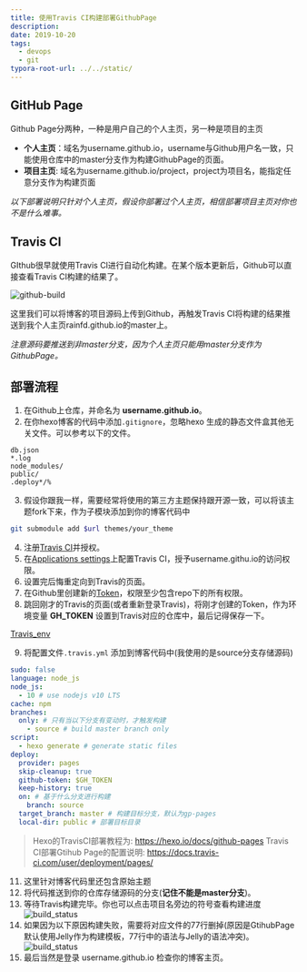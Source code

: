 ```yaml
---
title: 使用Travis CI构建部署GithubPage
description:
date: 2019-10-20
tags: 
  - devops
  - git
typora-root-url: ../../static/
---
```


## GitHub Page

Github Page分两种，一种是用户自己的个人主页，另一种是项目的主页

- **个人主页**：域名为username.github.io，username与Github用户名一致，只能使用仓库中的master分支作为构建GithubPage的页面。
- **项目主页**:  域名为username.github.io/project，project为项目名，能指定任意分支作为构建页面

*以下部署说明只针对个人主页，假设你部署过个人主页，相信部署项目主页对你也不是什么难事。*

## Travis CI

GIthub很早就使用Travis CI进行自动化构建。在某个版本更新后，Github可以直接查看Travis CI构建的结果了。

![github-build](/img/8/github_build.png)

这里我们可以将博客的项目源码上传到Github，再触发Travis CI将构建的结果推送到我个人主页rainfd.github.io的master上。

*注意源码要推送到非master分支，因为个人主页只能用master分支作为GithubPage。*

## 部署流程

1. 在Github上仓库，并命名为 **username.github.io**。
2. 在你hexo博客的代码中添加`.gitignore`，忽略hexo 生成的静态文件盒其他无关文件。可以参考以下的文件。

  ```plain
  db.json
  *.log
  node_modules/
  public/
  .deploy*/%
  ```

3. 假设你跟我一样，需要经常将使用的第三方主题保持跟开源一致，可以将该主题fork下来，作为子模块添加到你的博客代码中

```bash
git submodule add $url themes/your_theme
```

4. 注册[Travis CI](https://github.com/marketplace/travis-ci)并授权。
5. 在[Applications settings](https://github.com/settings/installations)上配置Travis CI，授予username.githu.io的访问权限。
6. 设置完后悔重定向到Travis的页面。
7. 在Github里创建新的[Token](https://github.com/settings/tokens)，权限至少包含repo下的所有权限。
8. 跳回刚才的Travis的页面(或者重新登录Travis)，将刚才创建的Token，作为环境变量 **GH_TOKEN** 设置到Travis对应的仓库中，最后记得保存一下。

[Travis_env](/img/8/travis_env.png)

9. 将配置文件`.travis.yml` 添加到博客代码中(我使用的是source分支存储源码)

```yaml
sudo: false
language: node_js
node_js:
  - 10 # use nodejs v10 LTS
cache: npm
branches:
  only: # 只有当以下分支有变动时，才触发构建
    - source # build master branch only
script:
  - hexo generate # generate static files
deploy:
  provider: pages
  skip-cleanup: true
  github-token: $GH_TOKEN
  keep-history: true
  on: # 基于什么分支进行构建
    branch: source
  target_branch: master # 构建目标分支，默认为gp-pages
  local-dir: public # 部署目标目录
```

> Hexo的TravisCI部署教程为: <https://hexo.io/docs/github-pages>
> Travis CI部署Gtihub Page的配置说明: <https://docs.travis-ci.com/user/deployment/pages/>

11. 这里针对博客代码里还包含原始主题
12. 将代码推送到你的仓库存储源码的分支(**记住不能是master分支**)。
13. 等待Travis构建完毕。你也可以点击项目名旁边的符号查看构建进度
![build_status](/img/8/build_status.png)
14. 如果因为以下原因构建失败，需要将对应文件的77行删掉(原因是GtihubPage默认使用Jelly作为构建模板，77行中的语法与Jelly的语法冲突)。
![build_status](/img/8/build_failed.png)
15. 最后当然是登录 username.github.io 检查你的博客主页。